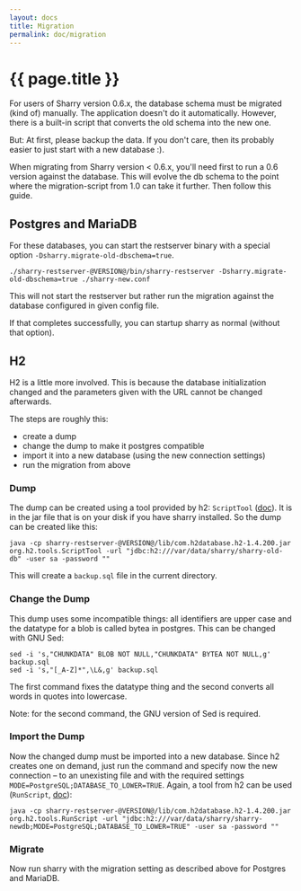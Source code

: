 ```yaml
---
layout: docs
title: Migration
permalink: doc/migration
---
```


# {{ page.title }}

For users of Sharry version 0.6.x, the database schema must be
migrated (kind of) manually. The application doesn't do it
automatically. However, there is a built-in script that converts the
old schema into the new one.

But: At first, please backup the data. If you don't care, then its
probably easier to just start with a new database :).

When migrating from Sharry version < 0.6.x, you'll need first to run a
0.6 version against the database. This will evolve the db schema to
the point where the migration-script from 1.0 can take it further.
Then follow this guide.

## Postgres and MariaDB

For these databases, you can start the restserver binary with a
special option `-Dsharry.migrate-old-dbschema=true`.

```
./sharry-restserver-@VERSION@/bin/sharry-restserver -Dsharry.migrate-old-dbschema=true ./sharry-new.conf
```

This will not start the restserver but rather run the migration
against the database configured in given config file.

If that completes successfully, you can startup sharry as normal
(without that option).


## H2

H2 is a little more involved. This is because the database
initialization changed and the parameters given with the URL cannot be
changed afterwards.

The steps are roughly this:

- create a dump
- change the dump to make it postgres compatible
- import it into a new database (using the new connection settings)
- run the migration from above

### Dump

The dump can be created using a tool provided by h2: `ScriptTool`
([doc](https://h2database.com/javadoc/org/h2/tools/Script.html)). It
is in the jar file that is on your disk if you have sharry installed.
So the dump can be created like this:

```
java -cp sharry-restserver-@VERSION@/lib/com.h2database.h2-1.4.200.jar org.h2.tools.ScriptTool -url "jdbc:h2:///var/data/sharry/sharry-old-db" -user sa -password ""
```

This will create a `backup.sql` file in the current directory.


### Change the Dump

This dump uses some incompatible things: all identifiers are upper
case and the datatype for a blob is called bytea in postgres. This can
be changed with GNU Sed:

```
sed -i 's,"CHUNKDATA" BLOB NOT NULL,"CHUNKDATA" BYTEA NOT NULL,g' backup.sql
sed -i 's,"[_A-Z]*",\L&,g' backup.sql
```

The first command fixes the datatype thing and the second converts all
words in quotes into lowercase.

Note: for the second command, the GNU version of Sed is required.

### Import the Dump

Now the changed dump must be imported into a new database. Since h2
creates one on demand, just run the command and specify now the new
connection – to an unexisting file and with the required settings
`MODE=PostgreSQL;DATABASE_TO_LOWER=TRUE`. Again, a tool from h2 can be
used (`RunScript`,
[doc](https://h2database.com/javadoc/org/h2/tools/RunScript.html)):

```
java -cp sharry-restserver-@VERSION@/lib/com.h2database.h2-1.4.200.jar org.h2.tools.RunScript -url "jdbc:h2:///var/data/sharry/sharry-newdb;MODE=PostgreSQL;DATABASE_TO_LOWER=TRUE" -user sa -password ""
```

### Migrate

Now run sharry with the migration setting as described above for
Postgres and MariaDB.
